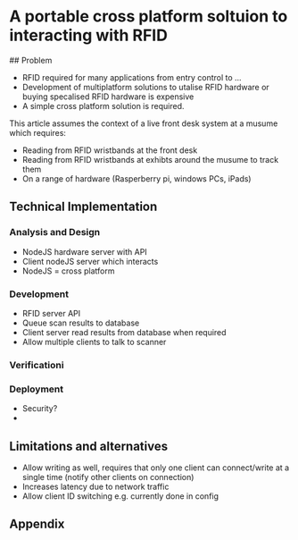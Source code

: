# A portable cross platform soltuion to interacting with RFID
## Problem
- RFID required for many applications from entry control to ...
- Development of multiplatform solutions to utalise RFID hardware or buying specalised RFID hardware is expensive
- A simple cross platform solution is required.

This article assumes the context of a live front desk system at a musume which requires:
- Reading from RFID wristbands at the front desk
- Reading from RFID wristbands at exhibts around the musume to track them
- On a range of hardware (Rasperberry pi, windows PCs, iPads)

## Technical Implementation
### Analysis and Design
- NodeJS hardware server with API
- Client nodeJS server which interacts
- NodeJS = cross platform
### Development
- RFID server API
- Queue scan results to database
- Client server read results from database when required
- Allow multiple clients to talk to scanner
### Verificationi
### Deployment
- Security?
- 
## Limitations and alternatives
- Allow writing as well, requires that only one client can connect/write at a single time (notify other clients on connection)
- Increases latency due to network traffic
- Allow client ID switching e.g. currently done in config
## Appendix

